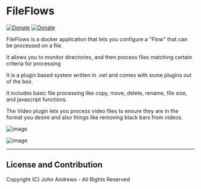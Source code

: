 # FileFlows

[![Donate](https://img.shields.io/badge/Donate-Patreon-blue.svg)](https://www.patreon.com/revenz)
[![Donate](https://img.shields.io/badge/Donate-PayPal-green.svg)](https://www.paypal.com/donate/?hosted_button_id=ZJLFMQSQ6WX3J)

FileFlows is a docker application that lets you configure a "Flow" that can be processed on a file.

It allows you to monitor directories, and then process files matching certain criteria for processing

It is a plugin based system written in .net and comes with some plugins out of the box.

It includes basic file processing like copy, move, delete, rename, file size, and javascript functions.

The Video plugin lets you process video files to ensure they are in the format you desire and also things like removing black bars from videos.


![image](https://user-images.githubusercontent.com/958400/142393794-38b58e23-2b05-45b1-8eb1-2f4ad6574422.png)


![image](https://user-images.githubusercontent.com/958400/142720537-df9341ea-c11d-432e-bd1c-07ae4ef3b43d.png)

---

## License and Contribution
Copyright (C) John Andrews - All Rights Reserved

